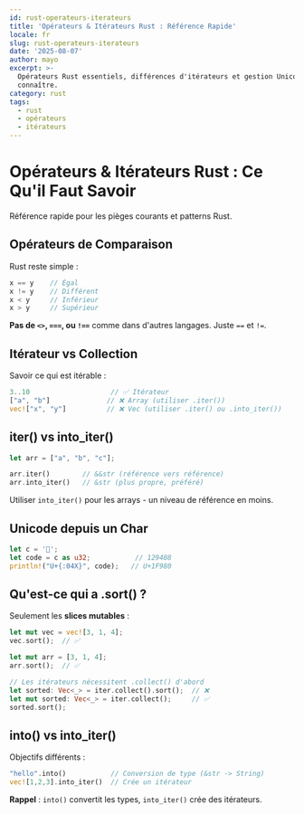 ```yaml
---
id: rust-operateurs-iterateurs
title: 'Opérateurs & Itérateurs Rust : Référence Rapide'
locale: fr
slug: rust-operateurs-iterateurs
date: '2025-08-07'
author: mayo
excerpt: >-
  Opérateurs Rust essentiels, différences d'itérateurs et gestion Unicode à
  connaître.
category: rust
tags:
  - rust
  - opérateurs
  - itérateurs
---
```


# Opérateurs & Itérateurs Rust : Ce Qu'il Faut Savoir

Référence rapide pour les pièges courants et patterns Rust.

## Opérateurs de Comparaison

Rust reste simple :
```rust
x == y    // Égal
x != y    // Différent
x < y     // Inférieur
x > y     // Supérieur
```

**Pas de `<>`, `===`, ou `!==`** comme dans d'autres langages. Juste `==` et `!=`.

## Itérateur vs Collection

Savoir ce qui est itérable :
```rust
3..10                    // ✅ Itérateur
["a", "b"]              // ❌ Array (utiliser .iter())
vec!["x", "y"]          // ❌ Vec (utiliser .iter() ou .into_iter())
```

## iter() vs into_iter()

```rust
let arr = ["a", "b", "c"];

arr.iter()        // &&str (référence vers référence)
arr.into_iter()   // &str (plus propre, préféré)
```

Utiliser `into_iter()` pour les arrays - un niveau de référence en moins.

## Unicode depuis un Char

```rust
let c = '🦀';
let code = c as u32;           // 129408
println!("U+{:04X}", code);   // U+1F980
```

## Qu'est-ce qui a .sort() ?

Seulement les **slices mutables** :
```rust
let mut vec = vec![3, 1, 4];
vec.sort();  // ✅

let mut arr = [3, 1, 4];
arr.sort();  // ✅

// Les itérateurs nécessitent .collect() d'abord
let sorted: Vec<_> = iter.collect().sort();  // ❌
let mut sorted: Vec<_> = iter.collect();     // ✅
sorted.sort();
```

## into() vs into_iter()

Objectifs différents :
```rust
"hello".into()           // Conversion de type (&str -> String)
vec![1,2,3].into_iter()  // Crée un itérateur
```

**Rappel** : `into()` convertit les types, `into_iter()` crée des itérateurs.
